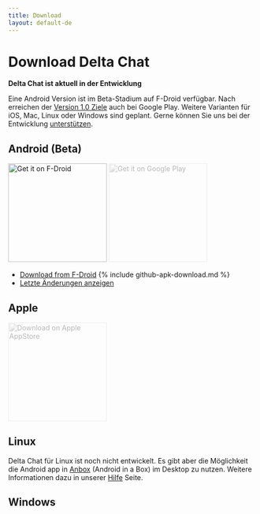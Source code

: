 ```yaml
---
title: Download
layout: default-de
---
```


# Download Delta Chat

**Delta Chat ist aktuell in der Entwicklung**

Eine Android Version ist im Beta-Stadium auf F-Droid verfügbar. Nach erreichen der [Version 1.0 Ziele](https://github.com/orgs/deltachat/projects/2?fullscreen=true) auch bei Google Play.
Weitere Varianten für iOS, Mac, Linux oder Windows sind geplant.
Gerne können Sie uns bei der Entwicklung [unterstützen](contribute).

## Android (Beta)

[<img src="../assets/home/get-it-on-fdroid.png" alt="Get it on F-Droid" width="200" />](https://f-droid.org/app/com.b44t.messenger)
<img src="../assets/home/get-it-on-gplay.png" alt="Get it on Google Play" width="200" style="filter: opacity(.3) grayscale(100%);" />

* [Download from F-Droid](https://f-droid.org/app/com.b44t.messenger)
{% include github-apk-download.md %}
* [Letzte Änderungen anzeigen](../en/changelog)

<!--* [Download via **F-Droid**](https://f-droid.org/app/com.b44t.messenger)
* [**.apk-Installationsdatei** herunterladen](https://f-droid.org/repository/browse/?fdid=com.b44t.messenger#downloadbutton)-->

## Apple

<img src="../assets/home/get-it-on-ios.png" alt="Download on Apple AppStore" width="200" style="filter: opacity(.3) grayscale(100%);" />

## Linux

Delta Chat für Linux ist noch nicht entwickelt. Es gibt aber die Möglichkeit die Android app in [Anbox](https://anbox.io) (Android in a Box) im Desktop zu nutzen.
Weitere Informationen dazu in unserer [Hilfe](help#multiclient) Seite.

## Windows

